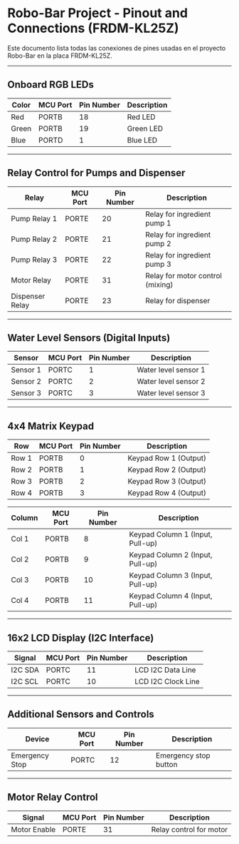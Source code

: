 
# Robo-Bar Project - Pinout and Connections (FRDM-KL25Z)

Este documento lista todas las conexiones de pines usadas en el proyecto Robo-Bar en la placa FRDM-KL25Z.

---

## Onboard RGB LEDs

| Color      | MCU Port | Pin Number | Description         |
|------------|----------|------------|---------------------|
| Red        | PORTB    | 18         | Red LED             |
| Green      | PORTB    | 19         | Green LED           |
| Blue       | PORTD    | 1          | Blue LED            |

---

## Relay Control for Pumps and Dispenser

| Relay            | MCU Port | Pin Number | Description             |
|------------------|----------|------------|-------------------------|
| Pump Relay 1     | PORTE    | 20         | Relay for ingredient pump 1 |
| Pump Relay 2     | PORTE    | 21         | Relay for ingredient pump 2 |
| Pump Relay 3     | PORTE    | 22         | Relay for ingredient pump 3 |
| Motor Relay      | PORTE    | 31         | Relay for motor control (mixing) |
| Dispenser Relay  | PORTE    | 23         | Relay for dispenser      |

---

## Water Level Sensors (Digital Inputs)

| Sensor      | MCU Port | Pin Number | Description            |
|-------------|----------|------------|------------------------|
| Sensor 1    | PORTC    | 1          | Water level sensor 1   |
| Sensor 2    | PORTC    | 2          | Water level sensor 2   |
| Sensor 3    | PORTC    | 3          | Water level sensor 3   |

---

## 4x4 Matrix Keypad

| Row         | MCU Port | Pin Number | Description        |
|-------------|----------|------------|--------------------|
| Row 1       | PORTB    | 0          | Keypad Row 1 (Output) |
| Row 2       | PORTB    | 1          | Keypad Row 2 (Output) |
| Row 3       | PORTB    | 2          | Keypad Row 3 (Output) |
| Row 4       | PORTB    | 3          | Keypad Row 4 (Output) |

| Column      | MCU Port | Pin Number | Description         |
|-------------|----------|------------|---------------------|
| Col 1       | PORTB    | 8          | Keypad Column 1 (Input, Pull-up) |
| Col 2       | PORTB    | 9          | Keypad Column 2 (Input, Pull-up) |
| Col 3       | PORTB    | 10         | Keypad Column 3 (Input, Pull-up)|
| Col 4       | PORTB    | 11         | Keypad Column 4 (Input, Pull-up)|

---

## 16x2 LCD Display (I2C Interface)

| Signal      | MCU Port | Pin Number | Description        |
|-------------|----------|------------|--------------------|
| I2C SDA     | PORTC    | 11         | LCD I2C Data Line  |
| I2C SCL     | PORTC    | 10         | LCD I2C Clock Line |

---

## Additional Sensors and Controls

| Device           | MCU Port | Pin Number | Description              |
|------------------|----------|------------|--------------------------|
| Emergency Stop   | PORTC    | 12         | Emergency stop button    |

---

## Motor Relay Control

| Signal        | MCU Port | Pin Number | Description              |
|---------------|----------|------------|--------------------------|
| Motor Enable  | PORTE    | 31         | Relay control for motor  |
